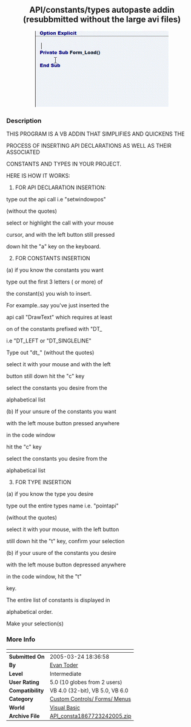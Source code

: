 ﻿<div align="center">

## API/constants/types  autopaste addin \(resubbmitted without the large avi files\)

<img src="PIC200532418433577.gif">
</div>

### Description



THIS PROGRAM IS A VB ADDIN THAT SIMPLIFIES AND QUICKENS THE

PROCESS OF INSERTING API DECLARATIONS AS WELL AS THEIR ASSOCIATED

CONSTANTS AND TYPES IN YOUR PROJECT.

HERE IS HOW IT WORKS:

1) FOR API DECLARATION INSERTION:

type out the api call i.e  "setwindowpos"

(without the quotes)

select or highlight the call with your mouse

cursor, and with the left button still pressed

down hit the "a" key on the keyboard.

2) FOR CONSTANTS INSERTION

(a) if you know the constants you want

type out the first 3 letters ( or more) of

the constant(s) you wish to insert.

For example..say you've just inserted the

api call "DrawText" which requires at least

on of the constants prefixed with "DT_

i.e "DT_LEFT or "DT_SINGLELINE"

Type out "dt_" (without the quotes)

select it with your mouse and with the left

button still down hit the "c" key

select the constants you desire from the

alphabetical list

(b) If your unsure of the constants you want

with the left mouse button pressed anywhere

in the code window

hit the "c" key

select the constants you desire from the

alphabetical list

3) FOR TYPE INSERTION

(a) if you know the type you desire

type out the entire types name i.e. "pointapi"

(without the quotes)

select it with your mouse, with the left button

still down hit the "t" key, confirm your selection

(b) if your usure of the constants you desire

with the left mouse button depressed anywhere

in the code window, hit the "t"

key.

The entire list of constants is displayed in

alphabetical order.

Make your selection(s)
 
### More Info
 


<span>             |<span>
---                |---
**Submitted On**   |2005-03-24 18:36:58
**By**             |[Evan Toder](https://github.com/Planet-Source-Code/PSCIndex/blob/master/ByAuthor/evan-toder.md)
**Level**          |Intermediate
**User Rating**    |5.0 (10 globes from 2 users)
**Compatibility**  |VB 4\.0 \(32\-bit\), VB 5\.0, VB 6\.0
**Category**       |[Custom Controls/ Forms/  Menus](https://github.com/Planet-Source-Code/PSCIndex/blob/master/ByCategory/custom-controls-forms-menus__1-4.md)
**World**          |[Visual Basic](https://github.com/Planet-Source-Code/PSCIndex/blob/master/ByWorld/visual-basic.md)
**Archive File**   |[API\_consta1867723242005\.zip](https://github.com/Planet-Source-Code/evan-toder-api-constants-types-autopaste-addin-resubbmitted-without-the-large-avi-files__1-59626/archive/master.zip)








